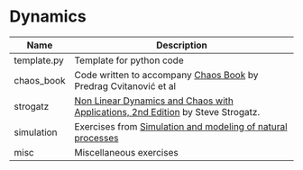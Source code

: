 # Dynamics

Name | Description
-------------------------- | ------------------------------------------------
template.py|Template for python code
chaos_book| Code written to accompany  [Chaos Book](http://chaosbook.org/) by Predrag Cvitanović et al
strogatz|[Non Linear Dynamics and Chaos with Applications, 2nd Edition](http://www.stevenstrogatz.com/books/nonlinear-dynamics-and-chaos-with-applications-to-physics-biology-chemistry-and-engineering) by Steve Strogatz.
simulation| Exercises from [Simulation and modeling of natural processes](https://www.coursera.org/learn/modeling-simulation-natural-processes/home/info)
misc|Miscellaneous exercises


